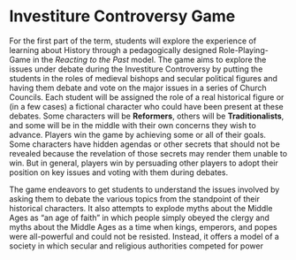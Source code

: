 # Investiture Controversy Game

For the first part of the term, students will explore the experience of learning about History through a pedagogically designed Role-Playing-Game in the _Reacting to the Past_ model. The game aims to explore the issues under debate during the Investiture Controversy by putting the students in the roles of medieval bishops and secular political figures and having them debate and vote on the major issues in a series of Church Councils. Each student will be assigned the role of a real historical figure or (in a few cases) a fictional character who could have been present at these debates. Some characters will be **Reformers**, others will be **Traditionalists**, and some will be in the middle with their own concerns they wish to advance.  Players win the game by achieving some or all of their goals. Some characters have hidden agendas or other secrets that should not be revealed because the revelation of those secrets may render them unable to win. But in general, players win by persuading other players to adopt their position on key issues and voting with them during debates.

The game endeavors to get students to understand the issues involved by asking them to debate the various topics from the standpoint of their historical characters. It also attempts to explode myths about the Middle Ages as “an age of faith” in which people simply obeyed the clergy and myths about the Middle Ages as a time when kings, emperors, and popes were all-powerful and could not be resisted. Instead, it offers a model of a society in which secular and religious authorities competed for power
